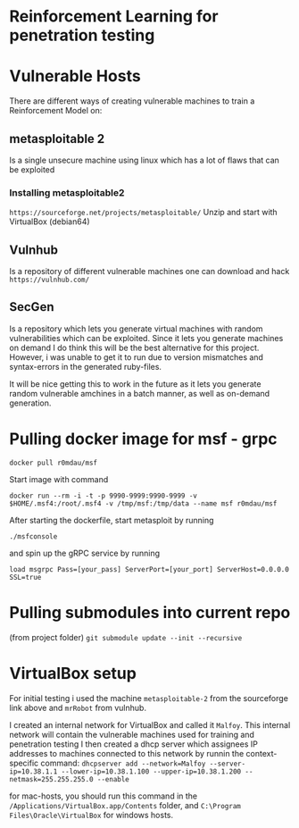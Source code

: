# Reinforcement Learning for penetration testing


# Vulnerable Hosts
There are different ways of creating vulnerable machines to train a Reinforcement Model on:

## metasploitable 2

Is a single unsecure machine using linux which has a lot of flaws that can be exploited

### Installing metasploitable2
```https://sourceforge.net/projects/metasploitable/```
  Unzip and start with VirtualBox (debian64)

## Vulnhub
Is a repository of different vulnerable machines one can download and hack
```https://vulnhub.com/```

## SecGen
Is a repository which lets you generate virtual machines with random vulnerabilities which can be exploited. Since it lets you generate machines on demand
I do think this will be the best alternative for this project. However, i was unable to get it to run due to version mismatches and syntax-errors in the generated ruby-files.

It will be nice getting this to work in the future as it lets you generate random vulnerable amchines in a batch manner, as well as on-demand generation.


# Pulling docker image for msf - grpc
```docker pull r0mdau/msf```

Start image with command 

```docker run --rm -i -t -p 9990-9999:9990-9999 -v $HOME/.msf4:/root/.msf4 -v /tmp/msf:/tmp/data --name msf r0mdau/msf```

After starting the dockerfile, start metasploit by running 

```./msfconsole```

and spin up the gRPC service by running

```load msgrpc Pass=[your_pass] ServerPort=[your_port] ServerHost=0.0.0.0 SSL=true```



# Pulling submodules into current repo
(from project folder)
```git submodule update --init --recursive```


# VirtualBox setup

For initial testing i used the machine `metasploitable-2` from the sourceforge link above and `mrRobot` from vulnhub.

I created an internal network for VirtualBox and called it `Malfoy`.
This internal network will contain the vulnerable machines used for training and penetration testing
I then created a dhcp server which assignees IP addresses to machines connected to this network by runnin the context-specific command:
```dhcpserver add --network=Malfoy --server-ip=10.38.1.1 --lower-ip=10.38.1.100 --upper-ip=10.38.1.200 --netmask=255.255.255.0 --enable```

for mac-hosts, you should run this command in the 
```/Applications/VirtualBox.app/Contents``` folder, and
```C:\Program Files\Oracle\VirtualBox``` for windows hosts.

